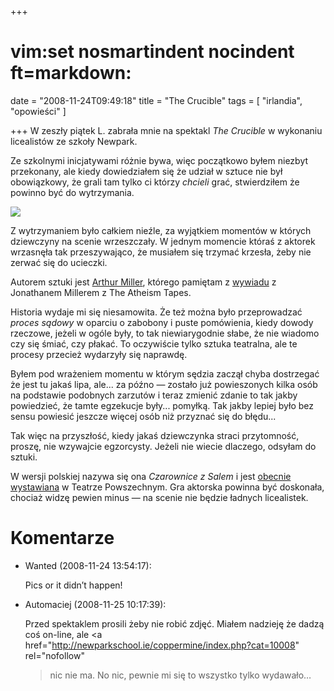 +++
# vim:set nosmartindent nocindent ft=markdown:
date = "2008-11-24T09:49:18"
title = "The Crucible"
tags = [ "irlandia", "opowieści" ]

+++
W zeszły piątek L. zabrała mnie na spektakl _The Crucible_ w wykonaniu
licealistów ze szkoły Newpark.

Ze szkolnymi inicjatywami różnie bywa, więc początkowo byłem niezbyt
przekonany, ale kiedy dowiedziałem się że udział w sztuce nie był obowiązkowy,
że grali tam tylko ci którzy _chcieli_ grać, stwierdziłem że powinno być do
wytrzymania.

![](http://media.blizinski.pl/images/blog/2008/newpark-the-crucible.jpg)

Z wytrzymaniem było całkiem nieźle, za wyjątkiem momentów w których dziewczyny
na scenie wrzeszczały. W jednym momencie któraś z aktorek wrzasnęła tak
przeszywająco, że musiałem się trzymać krzesła, żeby nie zerwać się do
ucieczki.

Autorem sztuki jest [Arthur Miller](http://pl.wikipedia.org/wiki/Arthur_Miller
"Ciekawa postać, np. był mężem Marylin Monroe." ), którego pamiętam
z [wywiadu](http://www.atheistnation.net/video/?video/01589/atheist/jonathan-miller-atheism-tapes-arthur-miller/
"Po angielsku, z angielskimi napisami." ) z Jonathanem Millerem z The Atheism
Tapes.

Historia wydaje mi się niesamowita. Że też można było przeprowadzać _proces
sądowy_ w oparciu o zabobony i puste pomówienia, kiedy dowody rzeczowe, jeżeli
w ogóle były, to tak niewiarygodnie słabe, że nie wiadomo czy się śmiać, czy
płakać. To oczywiście tylko sztuka teatralna, ale te procesy przecież wydarzyły
się naprawdę.

Byłem pod wrażeniem momentu w którym sędzia zaczął chyba dostrzegać że jest tu
jakaś lipa, ale... za późno — zostało już powieszonych kilka osób na podstawie
podobnych zarzutów i teraz zmienić zdanie to tak jakby powiedzieć, że tamte
egzekucje były... pomyłką. Tak jakby lepiej było bez sensu powiesić jeszcze
więcej osób niż przyznać się do błędu...

Tak więc na przyszłość, kiedy jakaś dziewczynka straci przytomność, proszę,
nie wzywajcie egzorcysty. Jeżeli nie wiecie dlaczego, odsyłam do sztuki.

W wersji polskiej nazywa się ona _Czarownice z Salem_ i jest [obecnie
wystawiana](http://www.powszechny.art.pl/?mod=spektakle&action=spektakl&id=13)
w Teatrze Powszechnym. Gra aktorska powinna być doskonała, chociaż widzę
pewien minus — na scenie nie będzie ładnych licealistek.

# Komentarze

* Wanted (2008-11-24 13:54:17): <p>Pics or it didn&#8217;t happen!</p>
* Automaciej (2008-11-25 10:17:39): <p>Przed spektaklem prosili żeby nie robić
  zdjęć. Miałem nadzieję że dadzą coś on-line, ale <a
  href="http://newparkschool.ie/coppermine/index.php?cat=10008" rel="nofollow"
  >nic nie ma</a>. No nic, pewnie mi się to wszystko tylko wydawało&#8230;</p>
